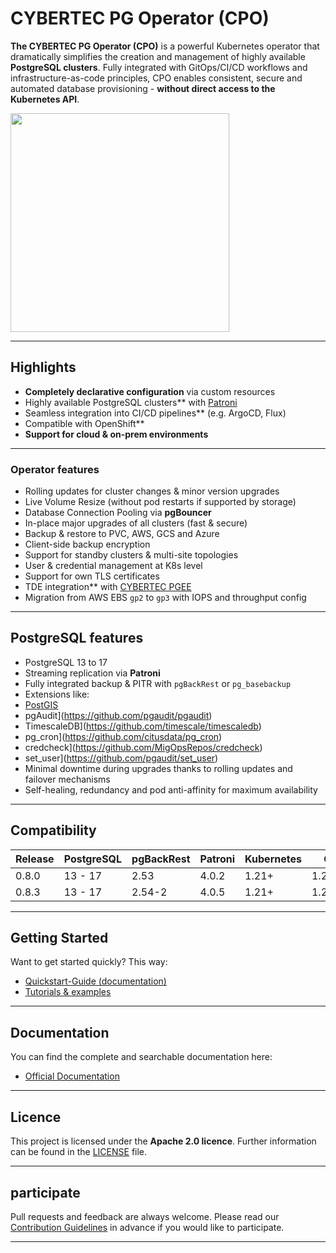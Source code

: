 
# CYBERTEC PG Operator (CPO)

**The CYBERTEC PG Operator (CPO)** is a powerful Kubernetes operator that dramatically simplifies the creation and management of highly available **PostgreSQL clusters**. 
Fully integrated with GitOps/CI/CD workflows and infrastructure-as-code principles, CPO enables consistent, secure and automated database provisioning - **without direct access to the Kubernetes API**.

<img src="docs/diagrams/cpo_logo.svg" width="350">

---

## Highlights

- **Completely declarative configuration** via custom resources
- Highly available PostgreSQL clusters** with [Patroni](https://github.com/zalando/patroni)
- Seamless integration into CI/CD pipelines** (e.g. ArgoCD, Flux)
- Compatible with OpenShift**
- **Support for cloud & on-prem environments**

---

### Operator features

- Rolling updates for cluster changes & minor version upgrades
- Live Volume Resize (without pod restarts if supported by storage)
- Database Connection Pooling via **pgBouncer**
- In-place major upgrades of all clusters (fast & secure)
- Backup & restore to PVC, AWS, GCS and Azure
- Client-side backup encryption
- Support for standby clusters & multi-site topologies
- User & credential management at K8s level
- Support for own TLS certificates
- TDE integration** with [CYBERTEC PGEE](https://www.cybertec-postgresql.com/en/products/cybertec-postgresql-enterprise-edition/)
- Migration from AWS EBS `gp2` to `gp3` with IOPS and throughput config

---

## PostgreSQL features

- PostgreSQL 13 to 17
- Streaming replication via **Patroni**
- Fully integrated backup & PITR with `pgBackRest` or `pg_basebackup`
- Extensions like:
- [PostGIS](https://postgis.net/)
- pgAudit](https://github.com/pgaudit/pgaudit)
- TimescaleDB](https://github.com/timescale/timescaledb)
- pg_cron](https://github.com/citusdata/pg_cron)
- credcheck](https://github.com/MigOpsRepos/credcheck)
- set_user](https://github.com/pgaudit/set_user)
- Minimal downtime during upgrades thanks to rolling updates and failover mechanisms
- Self-healing, redundancy and pod anti-affinity for maximum availability

---

## Compatibility

| Release | PostgreSQL | pgBackRest | Patroni | Kubernetes | Go      |
|---------|------------|------------|---------|------------|---------|
| 0.8.0   | 13 - 17    | 2.53       | 4.0.2   | 1.21+      | 1.21.7  |
| 0.8.3   | 13 - 17    | 2.54-2     | 4.0.5   | 1.21+      | 1.22.12 |

--- 

## Getting Started

Want to get started quickly? This way:

- [Quickstart-Guide (documentation)](https://cybertec-postgresql.github.io/CYBERTEC-pg-operator/quickstart/)
- [Tutorials & examples](https://github.com/cybertec-postgresql/CYBERTEC-operator-tutorials)

---

## Documentation

You can find the complete and searchable documentation here:

- [Official Documentation](https://cybertec-postgresql.github.io/CYBERTEC-pg-operator/)

---

## Licence

This project is licensed under the **Apache 2.0 licence**. Further information can be found in the [LICENSE](./LICENSE) file.

---

## participate

Pull requests and feedback are always welcome. Please read our [Contribution Guidelines](CONTRIBUTING.md) in advance if you would like to participate.

---